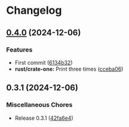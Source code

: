 # Changelog

## [0.4.0](https://github.com/lzt1008/release-test/compare/crate-one-v0.3.1...crate-one-v0.4.0) (2024-12-06)


### Features

* First commit ([6134b32](https://github.com/lzt1008/release-test/commit/6134b32b1122f9e660e3abf46fa84980b5e1853e))
* **rust/crate-one:** Print three times ([cceba06](https://github.com/lzt1008/release-test/commit/cceba0682dd7eb8885208cd55208fad1d4c3c4ba))

## 0.3.1 (2024-12-06)


### Miscellaneous Chores

* Release 0.3.1 ([42fa6e4](https://github.com/lzt1008/release-test/commit/42fa6e4e16a2aa5001f979ad9e7c979a8f0d970d))
